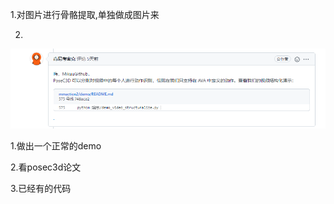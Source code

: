1.对图片进行骨骼提取,单独做成图片来

2.



![image-20220314082316280](3.14.assets/image-20220314082316280.png)

1.做出一个正常的demo

2.看posec3d论文

3.已经有的代码
